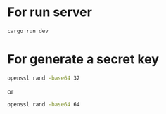 # For run server
```bash
cargo run dev
```

# For generate a secret key
```bash
openssl rand -base64 32
```
or
```bash
openssl rand -base64 64
```